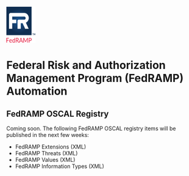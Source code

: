 <img src="https://github.com/GSA/fedramp-automation/raw/master/assets/FedRAMP_LOGO.png" alt="FedRAMP" width="76" height="94"><br />
# Federal Risk and Authorization Management Program (FedRAMP) Automation

## FedRAMP OSCAL Registry

Coming soon.  The following FedRAMP OSCAL registry items will be published in the next few weeks:
- FedRAMP Extensions (XML)
- FedRAMP Threats (XML)
- FedRAMP Values (XML)
- FedRAMP Information Types (XML)
